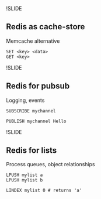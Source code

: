 !SLIDE
## Redis as cache-store

Memcache alternative

    SET <key> <data>
    GET <key>

!SLIDE
## Redis for pubsub

Logging, events

    SUBSCRIBE mychannel

    PUBLISH mychannel Hello

!SLIDE
## Redis for lists

Process queues, object relationships

    LPUSH mylist a
    LPUSH mylist b

    LINDEX mylist 0 # returns 'a'
